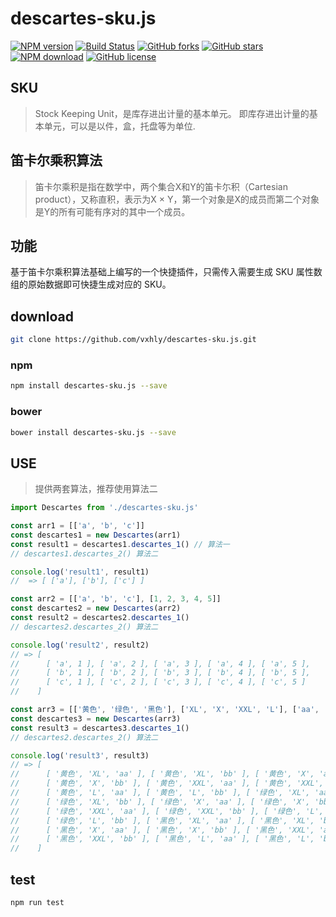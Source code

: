 # descartes-sku.js

[![NPM version](https://img.shields.io/npm/v/descartes-sku.js.svg?style=flat-square)](https://www.npmjs.com/package/descartes-sku.js) [![Build Status](https://travis-ci.org/vxhly/descartes-sku.js.svg?branch=master)](https://travis-ci.org/vxhly/descartes-sku.js) [![GitHub forks](https://img.shields.io/github/forks/vxhly/descartes-sku.js.svg)](https://github.com/vxhly/descartes-sku.js/network) [![GitHub stars](https://img.shields.io/github/stars/vxhly/descartes-sku.js.svg)](https://github.com/vxhly/descartes-sku.js/stargazers) [![NPM download](https://img.shields.io/npm/dm/descartes-sku.js.svg?style=flat-square)](https://npmjs.org/package/descartes-sku.js) [![GitHub license](https://img.shields.io/github/license/vxhly/descartes-sku.js.svg)](https://github.com/vxhly/descartes-sku.js/blob/master/LICENSE)

## SKU

> Stock Keeping Unit，是库存进出计量的基本单元。 即库存进出计量的基本单元，可以是以件，盒，托盘等为单位.

## 笛卡尔乘积算法

> 笛卡尔乘积是指在数学中，两个集合X和Y的笛卡尓积（Cartesian product），又称直积，表示为X × Y，第一个对象是X的成员而第二个对象是Y的所有可能有序对的其中一个成员。

## 功能

基于笛卡尔乘积算法基础上编写的一个快捷插件，只需传入需要生成 SKU 属性数组的原始数据即可快捷生成对应的 SKU。 

## download

```bash
git clone https://github.com/vxhly/descartes-sku.js.git
```

### npm

```bash
npm install descartes-sku.js --save
```

### bower

```bash
bower install descartes-sku.js --save
```

## USE

> 提供两套算法，推荐使用算法二

```javascript
import Descartes from './descartes-sku.js'

const arr1 = [['a', 'b', 'c']]
const descartes1 = new Descartes(arr1)
const result1 = descartes1.descartes_1() // 算法一
// descartes1.descartes_2() 算法二

console.log('result1', result1)
//  => [ ['a'], ['b'], ['c'] ]

const arr2 = [['a', 'b', 'c'], [1, 2, 3, 4, 5]]
const descartes2 = new Descartes(arr2)
const result2 = descartes2.descartes_1()
// descartes2.descartes_2() 算法二

console.log('result2', result2)
// => [ 
//      [ 'a', 1 ], [ 'a', 2 ], [ 'a', 3 ], [ 'a', 4 ], [ 'a', 5 ],
//      [ 'b', 1 ], [ 'b', 2 ], [ 'b', 3 ], [ 'b', 4 ], [ 'b', 5 ],
//      [ 'c', 1 ], [ 'c', 2 ], [ 'c', 3 ], [ 'c', 4 ], [ 'c', 5 ] 
//    ]   

const arr3 = [['黄色', '绿色', '黑色'], ['XL', 'X', 'XXL', 'L'], ['aa', 'bb']]
const descartes3 = new Descartes(arr3)
const result3 = descartes3.descartes_1()
// descartes2.descartes_2() 算法二

console.log('result3', result3)
// => [ 
//      [ '黄色', 'XL', 'aa' ], [ '黄色', 'XL', 'bb' ], [ '黄色', 'X', 'aa' ],
//      [ '黄色', 'X', 'bb' ], [ '黄色', 'XXL', 'aa' ], [ '黄色', 'XXL', 'bb' ],
//      [ '黄色', 'L', 'aa' ], [ '黄色', 'L', 'bb' ], [ '绿色', 'XL', 'aa' ],
//      [ '绿色', 'XL', 'bb' ], [ '绿色', 'X', 'aa' ], [ '绿色', 'X', 'bb' ],
//      [ '绿色', 'XXL', 'aa' ], [ '绿色', 'XXL', 'bb' ], [ '绿色', 'L', 'aa' ],
//      [ '绿色', 'L', 'bb' ], [ '黑色', 'XL', 'aa' ], [ '黑色', 'XL', 'bb' ],
//      [ '黑色', 'X', 'aa' ], [ '黑色', 'X', 'bb' ], [ '黑色', 'XXL', 'aa' ],
//      [ '黑色', 'XXL', 'bb' ], [ '黑色', 'L', 'aa' ], [ '黑色', 'L', 'bb' ] 
//    ]
```

## test

```bash
npm run test
```
